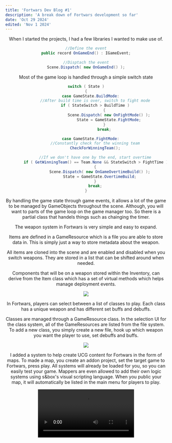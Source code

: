 ```yaml
---
title: 'Fortwars Dev Blog #1'
description: 'A break down of Fortwars development so far'
date: 'Oct 29 2024'
edited: 'Nov 1 2024'
---
```


<Header title="Goals" />
When I started the projects, I had a few libraries I wanted to make use of.

```cs
//Define the event
public record OnGameEnd() : IGameEvent;

//Disptach the event
Scene.Dispatch( new OnGameEnd() );
```

<Header title="Game Loop" />

Most of the game loop is handled through a simple switch state

```cs
switch ( State )
{
	case GameState.BuildMode:
		//After build time is over, switch to fight mode
		if ( StateSwitch > BuildTime )
				{
					Scene.Dispatch( new OnFightMode() );
					State = GameState.FightMode;
				}
				break;

	case GameState.FightMode:
		//Constantly check for the winning team
		CheckForWinningTeam();

		//If we don't have one by the end, start overtime
		if ( GetWinningTeam() == Team.None && StateSwitch > FightTime )
		{
			Scene.Dispatch( new OnGameOvertimeBuild() );
			State = GameState.OvertimeBuild;
		}
		break;
}
```
By handling the game state through game events, it allows a lot of the game to be managed by GameObjects throughout the scene. Although, you will want to parts of the game loop on the game manager too. So there is a partial class that handels things such as chainging the timer.

<Header title="Weapons" />

The weapon system in Fortwars is very simple and easy to expand.

Items are defined in a GameResource which is a file you are able to store data in. This is simply just a way to store metadata about the weapon.

All items are cloned into the scene and are enabled and disabled when you switch weapons. They are stored in a list that can be shifted around when needed.

Components that will be on a weapon stored within the Inventory, can derive from the Item class which has a set of virtual methods which helps manage deployment events.

<Img src="../fortwarsblog1/weapondataimg.png" />

<Header title="Classes" />

In Fortwars, players can select between a list of classes to play. Each class has a unique weapon and has different set buffs and debuffs. 

Classes are managed through a GameResource class. In the selection UI for the class system, all of the GameResources are listed from the file system. To add a new class, you simply create a new file, hook up which weapon you want the player to use, set debuffs and buffs.

<Img src="../fortwarsblog1/classgameresource.png" />

<Header title="Map Addons" />

I added a system to help create UCG content for Fortwars in the form of maps. To made a map, you create an addon project, set the target game to Fortwars, press play. All systems will already be loaded for you, so you can easily test your game. Mappers are even allowed to add their own logic systems using s&box's visual scripting language. When you public your map, it will automatically be listed in the main menu for players to play.

<Video src="../fortwarsblog1/ugc.mov" />

<Header title="Conclusion" />
I had a great time working on Fortwars so far. We are planing on refactoring alot of the UI, making the weapons feel great and adding more polish. Stay tuned for more updates!

<Spotify src="track/0VaeksJaXy5R1nvcTMh3Xk" />